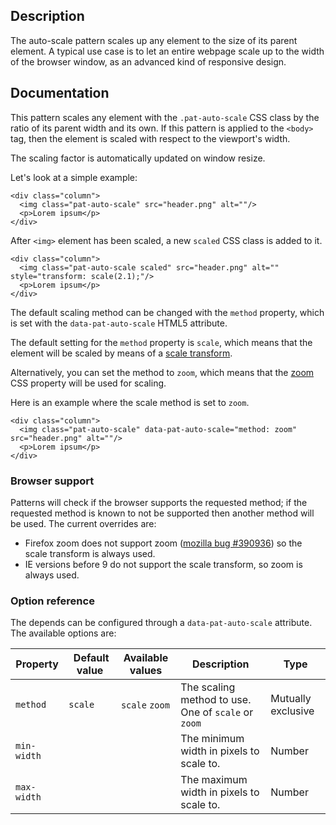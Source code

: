 ## Description
The auto-scale pattern scales up any element to the size of its parent element.
A typical use case is to let an entire webpage scale up to the width of the browser window, as an advanced kind of responsive design.

## Documentation

This pattern scales any element with the `.pat-auto-scale` CSS class by the ratio
of its parent width and its own. If this pattern is applied to the `<body>` tag,
then the element is scaled with respect to the viewport's width.

The scaling factor is automatically updated on window resize.

Let's look at a simple example:

    <div class="column">
      <img class="pat-auto-scale" src="header.png" alt=""/>
      <p>Lorem ipsum</p>
    </div>

After `<img>` element has been scaled, a new `scaled` CSS class is added to it.

    <div class="column">
      <img class="pat-auto-scale scaled" src="header.png" alt="" style="transform: scale(2.1);"/>
      <p>Lorem ipsum</p>
    </div>

The default scaling method can be changed with the `method` property, which is
set with the `data-pat-auto-scale` HTML5 attribute.

The default setting for the `method` property is `scale`, which means that the element will be
scaled by means of a [scale transform](http://www.w3.org/TR/css3-2d-transforms/#two-d-transform-functions).

Alternatively, you can set the method to `zoom`, which means that the [zoom](http://msdn.microsoft.com/en-us/library/ms531189(VS.85).aspx)
CSS property will be used for scaling.

Here is an example where the scale method is set to `zoom`.

    <div class="column">
      <img class="pat-auto-scale" data-pat-auto-scale="method: zoom" src="header.png" alt=""/>
      <p>Lorem ipsum</p>
    </div>

### Browser support

Patterns will check if the browser supports the requested method; if the requested
method is known to not be supported then another method will be used. The current overrides
are:

* Firefox zoom does not support zoom ([mozilla bug
  \#390936](https://bugzilla.mozilla.org/show_bug.cgi?id=390936)) so the scale
  transform is always used.
* IE versions before 9 do not support the scale transform, so zoom is always
  used.

### Option reference

The depends can be configured through a `data-pat-auto-scale` attribute.
The available options are:

| Property | Default value | Available values | Description | Type |
| -------- | ------------- | ------ | ----------- | ---- |
| `method` | `scale` | `scale` `zoom` | The scaling method to use. One of `scale` or `zoom` | Mutually exclusive |
| `min-width` | | | The minimum width in pixels to scale to. | Number |
| `max-width` | | | The maximum width in pixels to scale to. | Number |

